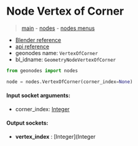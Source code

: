 # Node Vertex of Corner

> [main](../structure.md) - [nodes](nodes.md) - [nodes menus](nodes_menus.md)

- [Blender reference](https://docs.blender.org/manual/en/latest/modeling/geometry_nodes/mesh_topology/vertex_of_corner.html)
- [api reference](https://docs.blender.org/api/current/bpy.types.GeometryNodeVertexOfCorner.html)
- geonodes name: `VertexOfCorner`
- bl_idname: `GeometryNodeVertexOfCorner`

```python
from geonodes import nodes

node = nodes.VertexOfCorner(corner_index=None)
```

#### Input socket arguments:

- corner_index: [Integer](Integer.md)

#### Output sockets:

- **vertex_index** : [Integer](Integer

